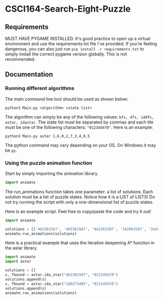 # CSCI164-Search-Eight-Puzzle

## Requirements

MUST HAVE PYGAME INSTALLED. It's good practice to open up a virtual environment and use the requirements.txt file I've provided. If you're feeling dangerous, you can also just run `pip install -r requirements.txt` to simply install the correct pygame version globally. This is not recommended.

## Documentation

### Running different algorithms

The main command line tool should be used as shown below:

```
python3 Main.py <algorithm> <state list>
```

The algorithm can simply be any of the following values: `bfs, dfs, iddfs, astar, idastar`. The state list must be separated by commas and each tile must be one of the following characters: `"012345678"`. Here is an example:

```
python3 Main.py astar 1,6,0,2,7,3,4,8,5
```

The python command may vary depending on your OS. On Windows it may be `py`.

### Using the puzzle animation function

Start by simply importing the animation library.
```python
import animate
```

The run_animations function takes one parameter: a list of solutions. Each solution must be a list of puzzle states. Notice how it is a LIST of LISTS! Do not try running the script with only a one-dimensional list of puzzle states.

Here is an example script. Feel free to copy/paste the code and try it out!

```python
import animate

solutions = [['462301587', '402361587', '042361587', '342061587', '342601587', '342610587', '340612587', '304612587', '314602587', '314682507', '314682057', '314082657', '014382657', '104382657', '140382657', '142380657', '142308657', '142358607', '142358670', '142350678', '142305678', '102345678', '012345678']]
animate.run_animations(solutions)
```

Here is a practical example that uses the iterative deepening A* function in the astar library.

```python
import animate
import astar

solutions = []
s, fbound = astar.ida_star("462301587", "012345678")
solutions.append(s)
s, fbound = astar.ida_star("160273485", "012345678")
solutions.append(s)
animate.run_animations(solutions)
```

